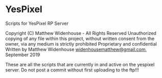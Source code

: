 # YesPixel
Scripts for YesPixel RP Server

Copyright (C) Matthew Widenhouse - All Rights Reserved
Unauthorized copying of any file within this project, without written consent from the owner, via any medium is strictly prohibited
Proprietary and confidential
Written by Matthew Widenhouse <widenhousematthew@gmail.com>, September 2019

These are all the scripts that are currently in and active on the yespixel server. Do not post a commit without first uploading to the ftp!!!